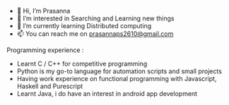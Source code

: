 - 👋 Hi, I’m Prasanna
- 👀 I’m interested in Searching and Learning new things
- 🌱 I’m currently learning Distributed computing
- 📫 You can reach me on prasannaps2610@gmail.com

Programming experience :
- Learnt C / C++ for competitive programming
- Python is my go-to language for automation scripts and small projects
- Having work experience on functional programming with Javascript, Haskell and Purescript
- Learnt Java, i do have an interest in android app development

<!---
PrasannaPanneerSelvam/PrasannaPanneerSelvam is a ✨ special ✨ repository because its `README.md` (this file) appears on your GitHub profile.
You can click the Preview link to take a look at your changes.
--->
